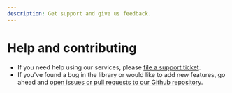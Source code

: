 ```yaml
---
description: Get support and give us feedback.
---
```


# Help and contributing

- If you need help using our services, please [file a support ticket](https://support.emnify.com/hc/en-us/requests/new).
- If you've found a bug in the library or would like to add new features, go ahead and [open issues or pull requests to our Github repository](https://github.com/EMnify/emnify-sdk-python).